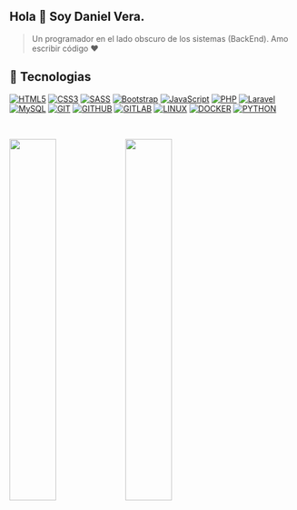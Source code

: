 ## Hola 👋 Soy Daniel Vera.

> Un programador en el lado obscuro de los sistemas (BackEnd). Amo escribir código ❤️

## 🚀 Tecnologias

[![HTML5](https://img.shields.io/badge/HTML5-E34F26?style=for-the-badge&logo=HTML5&logoColor=white&labelColor=101010)]()
[![CSS3](https://img.shields.io/badge/CSS3-1572B6?style=for-the-badge&logo=CSS3&logoColor=white&labelColor=101010)]()
[![SASS](https://img.shields.io/badge/SASS-CF699E?style=for-the-badge&logo=SASS&logoColor=white&labelColor=101010)]()
[![Bootstrap](https://img.shields.io/badge/Bootstrap-563D7C?style=for-the-badge&logo=Bootstrap&logoColor=white&labelColor=101010)]() 
[![JavaScript](https://img.shields.io/badge/JavaScript-F7DF1E?style=for-the-badge&logo=javascript&logoColor=white&labelColor=101010)]()
[![PHP](https://img.shields.io/badge/PHP-777BB4?style=for-the-badge&logo=PHP&logoColor=white&labelColor=101010)]()
[![Laravel](https://img.shields.io/badge/Laravel-FF2D20?style=for-the-badge&logo=Laravel&logoColor=white&labelColor=101010)]()
[![MySQL](https://img.shields.io/badge/MySQL-4479A1?style=for-the-badge&logo=mysql&logoColor=white&labelColor=101010)]()
[![GIT](https://img.shields.io/badge/GIT-E74A27?style=for-the-badge&logo=git&logoColor=white&labelColor=101010)]()
[![GITHUB](https://img.shields.io/badge/GITHUB-000000?style=for-the-badge&logo=github&logoColor=white&labelColor=101010)]()
[![GITLAB](https://img.shields.io/badge/GITLAB-EF6824?style=for-the-badge&logo=gitlab&logoColor=white&labelColor=101010)]()
[![LINUX](https://img.shields.io/badge/LINUX-ffffff?style=for-the-badge&logo=linux&logoColor=white&labelColor=101010)]()
[![DOCKER](https://img.shields.io/badge/DOCKER-0db7ed?style=for-the-badge&logo=docker&logoColor=white&labelColor=101010)]()
[![PYTHON](https://img.shields.io/badge/PYTHON-306998?style=for-the-badge&logo=python&logoColor=white&labelColor=101010)]()

<br>

<img align="" width="40.4%" src="https://github-readme-stats-fork-alpha.vercel.app/api/top-langs/?username=Danielvera987&hide_title=true&hide_border=true&layout=compact&border_radius=0&title_color=41b883&icon_color=41b883&text_color=959598&bg_color=9ca3af00" /><img align="" width="40.4%" src="https://github-readme-stats.vercel.app/api?username=Danielvera987&show_icons=true&theme=transparent" />
